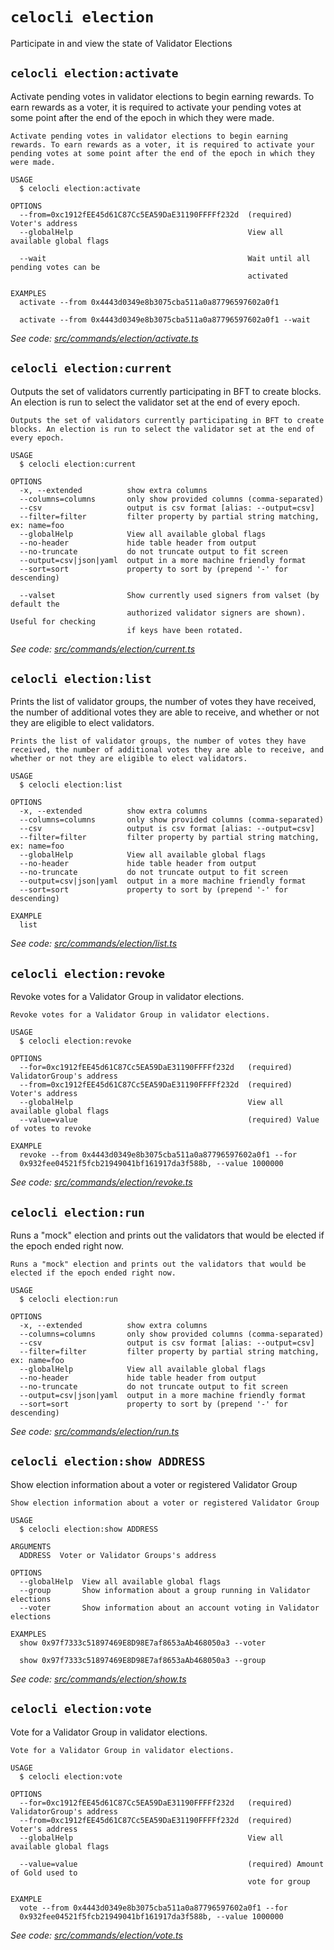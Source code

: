 # `celocli election`

Participate in and view the state of Validator Elections

## `celocli election:activate`

Activate pending votes in validator elections to begin earning rewards. To earn rewards as a voter, it is required to activate your pending votes at some point after the end of the epoch in which they were made.

```
Activate pending votes in validator elections to begin earning rewards. To earn rewards as a voter, it is required to activate your pending votes at some point after the end of the epoch in which they were made.

USAGE
  $ celocli election:activate

OPTIONS
  --from=0xc1912fEE45d61C87Cc5EA59DaE31190FFFFf232d  (required) Voter's address
  --globalHelp                                       View all available global flags

  --wait                                             Wait until all pending votes can be
                                                     activated

EXAMPLES
  activate --from 0x4443d0349e8b3075cba511a0a87796597602a0f1

  activate --from 0x4443d0349e8b3075cba511a0a87796597602a0f1 --wait
```

_See code: [src/commands/election/activate.ts](https://github.com/celo-org/celo-monorepo/tree/master/packages/cli/src/commands/election/activate.ts)_

## `celocli election:current`

Outputs the set of validators currently participating in BFT to create blocks. An election is run to select the validator set at the end of every epoch.

```
Outputs the set of validators currently participating in BFT to create blocks. An election is run to select the validator set at the end of every epoch.

USAGE
  $ celocli election:current

OPTIONS
  -x, --extended          show extra columns
  --columns=columns       only show provided columns (comma-separated)
  --csv                   output is csv format [alias: --output=csv]
  --filter=filter         filter property by partial string matching, ex: name=foo
  --globalHelp            View all available global flags
  --no-header             hide table header from output
  --no-truncate           do not truncate output to fit screen
  --output=csv|json|yaml  output in a more machine friendly format
  --sort=sort             property to sort by (prepend '-' for descending)

  --valset                Show currently used signers from valset (by default the
                          authorized validator signers are shown). Useful for checking
                          if keys have been rotated.
```

_See code: [src/commands/election/current.ts](https://github.com/celo-org/celo-monorepo/tree/master/packages/cli/src/commands/election/current.ts)_

## `celocli election:list`

Prints the list of validator groups, the number of votes they have received, the number of additional votes they are able to receive, and whether or not they are eligible to elect validators.

```
Prints the list of validator groups, the number of votes they have received, the number of additional votes they are able to receive, and whether or not they are eligible to elect validators.

USAGE
  $ celocli election:list

OPTIONS
  -x, --extended          show extra columns
  --columns=columns       only show provided columns (comma-separated)
  --csv                   output is csv format [alias: --output=csv]
  --filter=filter         filter property by partial string matching, ex: name=foo
  --globalHelp            View all available global flags
  --no-header             hide table header from output
  --no-truncate           do not truncate output to fit screen
  --output=csv|json|yaml  output in a more machine friendly format
  --sort=sort             property to sort by (prepend '-' for descending)

EXAMPLE
  list
```

_See code: [src/commands/election/list.ts](https://github.com/celo-org/celo-monorepo/tree/master/packages/cli/src/commands/election/list.ts)_

## `celocli election:revoke`

Revoke votes for a Validator Group in validator elections.

```
Revoke votes for a Validator Group in validator elections.

USAGE
  $ celocli election:revoke

OPTIONS
  --for=0xc1912fEE45d61C87Cc5EA59DaE31190FFFFf232d   (required) ValidatorGroup's address
  --from=0xc1912fEE45d61C87Cc5EA59DaE31190FFFFf232d  (required) Voter's address
  --globalHelp                                       View all available global flags
  --value=value                                      (required) Value of votes to revoke

EXAMPLE
  revoke --from 0x4443d0349e8b3075cba511a0a87796597602a0f1 --for
  0x932fee04521f5fcb21949041bf161917da3f588b, --value 1000000
```

_See code: [src/commands/election/revoke.ts](https://github.com/celo-org/celo-monorepo/tree/master/packages/cli/src/commands/election/revoke.ts)_

## `celocli election:run`

Runs a "mock" election and prints out the validators that would be elected if the epoch ended right now.

```
Runs a "mock" election and prints out the validators that would be elected if the epoch ended right now.

USAGE
  $ celocli election:run

OPTIONS
  -x, --extended          show extra columns
  --columns=columns       only show provided columns (comma-separated)
  --csv                   output is csv format [alias: --output=csv]
  --filter=filter         filter property by partial string matching, ex: name=foo
  --globalHelp            View all available global flags
  --no-header             hide table header from output
  --no-truncate           do not truncate output to fit screen
  --output=csv|json|yaml  output in a more machine friendly format
  --sort=sort             property to sort by (prepend '-' for descending)
```

_See code: [src/commands/election/run.ts](https://github.com/celo-org/celo-monorepo/tree/master/packages/cli/src/commands/election/run.ts)_

## `celocli election:show ADDRESS`

Show election information about a voter or registered Validator Group

```
Show election information about a voter or registered Validator Group

USAGE
  $ celocli election:show ADDRESS

ARGUMENTS
  ADDRESS  Voter or Validator Groups's address

OPTIONS
  --globalHelp  View all available global flags
  --group       Show information about a group running in Validator elections
  --voter       Show information about an account voting in Validator elections

EXAMPLES
  show 0x97f7333c51897469E8D98E7af8653aAb468050a3 --voter

  show 0x97f7333c51897469E8D98E7af8653aAb468050a3 --group
```

_See code: [src/commands/election/show.ts](https://github.com/celo-org/celo-monorepo/tree/master/packages/cli/src/commands/election/show.ts)_

## `celocli election:vote`

Vote for a Validator Group in validator elections.

```
Vote for a Validator Group in validator elections.

USAGE
  $ celocli election:vote

OPTIONS
  --for=0xc1912fEE45d61C87Cc5EA59DaE31190FFFFf232d   (required) ValidatorGroup's address
  --from=0xc1912fEE45d61C87Cc5EA59DaE31190FFFFf232d  (required) Voter's address
  --globalHelp                                       View all available global flags

  --value=value                                      (required) Amount of Gold used to
                                                     vote for group

EXAMPLE
  vote --from 0x4443d0349e8b3075cba511a0a87796597602a0f1 --for
  0x932fee04521f5fcb21949041bf161917da3f588b, --value 1000000
```

_See code: [src/commands/election/vote.ts](https://github.com/celo-org/celo-monorepo/tree/master/packages/cli/src/commands/election/vote.ts)_
